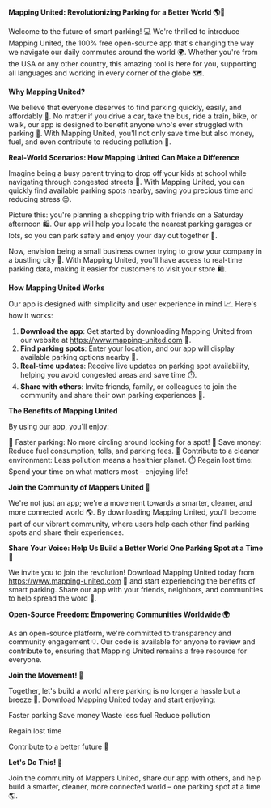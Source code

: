**Mapping United: Revolutionizing Parking for a Better World 🌎🚗**

Welcome to the future of smart parking! 💻 We're thrilled to introduce Mapping United, the 100% free open-source app that's changing the way we navigate our daily commutes around the world 🌍. Whether you're from the USA or any other country, this amazing tool is here for you, supporting all languages and working in every corner of the globe 🗺️.

**Why Mapping United?**

We believe that everyone deserves to find parking quickly, easily, and affordably 🚀. No matter if you drive a car, take the bus, ride a train, bike, or walk, our app is designed to benefit anyone who's ever struggled with parking 🙌. With Mapping United, you'll not only save time but also money, fuel, and even contribute to reducing pollution 🌿.

**Real-World Scenarios: How Mapping United Can Make a Difference**

Imagine being a busy parent trying to drop off your kids at school while navigating through congested streets 🤯. With Mapping United, you can quickly find available parking spots nearby, saving you precious time and reducing stress 😌.

 Picture this: you're planning a shopping trip with friends on a Saturday afternoon 🛍️. Our app will help you locate the nearest parking garages or lots, so you can park safely and enjoy your day out together 👫.

Now, envision being a small business owner trying to grow your company in a bustling city 💼. With Mapping United, you'll have access to real-time parking data, making it easier for customers to visit your store 🛍️.

**How Mapping United Works**

Our app is designed with simplicity and user experience in mind 📈. Here's how it works:

1. **Download the app**: Get started by downloading Mapping United from our website at https://www.mapping-united.com 📲.
2. **Find parking spots**: Enter your location, and our app will display available parking options nearby 📍.
3. **Real-time updates**: Receive live updates on parking spot availability, helping you avoid congested areas and save time ⏱️.
4. **Share with others**: Invite friends, family, or colleagues to join the community and share their own parking experiences 🤝.

**The Benefits of Mapping United**

By using our app, you'll enjoy:

🚀 Faster parking: No more circling around looking for a spot!
💸 Save money: Reduce fuel consumption, tolls, and parking fees.
🌿 Contribute to a cleaner environment: Less pollution means a healthier planet.
⏱️ Regain lost time: Spend your time on what matters most – enjoying life!

**Join the Community of Mappers United 🤝**

We're not just an app; we're a movement towards a smarter, cleaner, and more connected world 🌎. By downloading Mapping United, you'll become part of our vibrant community, where users help each other find parking spots and share their experiences.

**Share Your Voice: Help Us Build a Better World One Parking Spot at a Time 🌟**

We invite you to join the revolution! Download Mapping United today from https://www.mapping-united.com 📲 and start experiencing the benefits of smart parking. Share our app with your friends, neighbors, and communities to help spread the word 📢.

**Open-Source Freedom: Empowering Communities Worldwide 🌍**

As an open-source platform, we're committed to transparency and community engagement 💡. Our code is available for anyone to review and contribute to, ensuring that Mapping United remains a free resource for everyone.

**Join the Movement! 🚀**

Together, let's build a world where parking is no longer a hassle but a breeze 🌈. Download Mapping United today and start enjoying:

Faster parking
Save money
Waste less fuel
Reduce pollution

Regain lost time

Contribute to a better future 🌟

**Let's Do This! 🎉**

Join the community of Mappers United, share our app with others, and help build a smarter, cleaner, more connected world – one parking spot at a time 🌎.